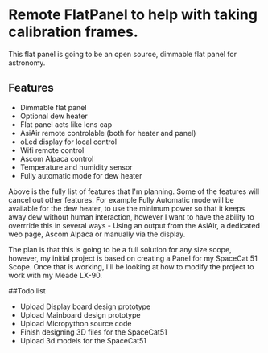 # Remote FlatPanel to help with taking calibration frames.

This flat panel is going to be an open source, dimmable flat panel for astronomy.

## Features
- Dimmable flat panel
- Optional dew heater
- Flat panel acts like lens cap
- AsiAir remote controlable (both for heater and panel)
- oLed display for local control
- Wifi remote control
- Ascom Alpaca control
- Temperature and humidity sensor
- Fully automatic mode for dew heater

Above is the fully list of features that I'm planning.  Some of the features will cancel out other features. For example Fully Automatic mode will be available for the dew heater, to use the minimum power so that it keeps away dew without human interaction, however I want to have the ability to overrride this in several ways - Using an output from the AsiAir, a dedicated web page, Ascom Alpaca or manually via the display.

The plan is that this is going to be a full solution for any size scope, however, my initial project is based on creating a Panel for my SpaceCat 51 Scope.   Once that is working, I'll be looking at how to modify the project to work with my Meade LX-90.


##Todo list
- Upload Display board design prototype
- Upload Mainboard design prototype
- Upload Micropython source code
- Finish designing 3D files for the SpaceCat51
- Upload 3d models for the SpaceCat51
